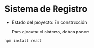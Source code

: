 <h1> Sistema de Registro</h1>

- Estado del proyecto: En construcción

  Para ejecutar el sistema, debes poner:

````npm install react ````

